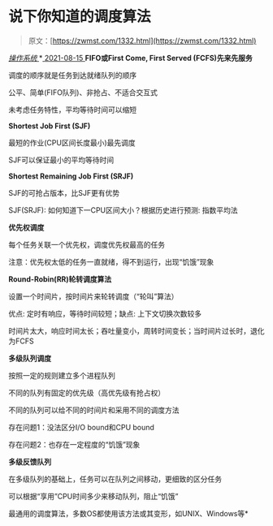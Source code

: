 <!--yml
category: 未分类
date: 0001-01-01 00:00:00
-->

# 说下你知道的调度算法

> 原文：[https://zwmst.com/1332.html](https://zwmst.com/1332.html)

   [ *操作系统* ](https://zwmst.com/%e6%93%8d%e4%bd%9c%e7%b3%bb%e7%bb%9f)*[ <time datetime="2021-08-15T11:07:08+08:00"> 2021-08-15 </time> ](https://zwmst.com/1332.html)  **FIFO或First Come, First Served (FCFS)先来先服务**

调度的顺序就是任务到达就绪队列的顺序

公平、简单(FIFO队列)、非抢占、不适合交互式

未考虑任务特性，平均等待时间可以缩短

**Shortest Job First (SJF)**

最短的作业(CPU区间长度最小)最先调度

SJF可以保证最小的平均等待时间

**Shortest Remaining Job First (SRJF)**

SJF的可抢占版本，比SJF更有优势

SJF(SRJF): 如何知道下一CPU区间大小？根据历史进行预测: 指数平均法

**优先权调度**

每个任务关联一个优先权，调度优先权最高的任务

注意：优先权太低的任务一直就绪，得不到运行，出现“饥饿”现象

**Round-Robin(RR)轮转调度算法**

设置一个时间片，按时间片来轮转调度（“轮叫”算法）

优点: 定时有响应，等待时间较短；缺点: 上下文切换次数较多

时间片太大，响应时间太长；吞吐量变小，周转时间变长；当时间片过长时，退化为FCFS

**多级队列调度**

按照一定的规则建立多个进程队列

不同的队列有固定的优先级（高优先级有抢占权）

不同的队列可以给不同的时间片和采用不同的调度方法

存在问题1：没法区分I/O bound和CPU bound

存在问题2：也存在一定程度的“饥饿”现象

**多级反馈队列**

在多级队列的基础上，任务可以在队列之间移动，更细致的区分任务

可以根据“享用”CPU时间多少来移动队列，阻止“饥饿”

最通用的调度算法，多数OS都使用该方法或其变形，如UNIX、Windows等*